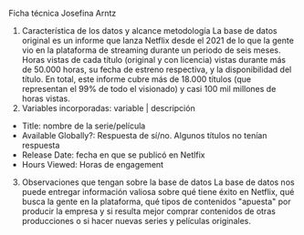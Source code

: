 Ficha técnica Josefina Arntz 

1. Característica de los datos y alcance metodología
La base de datos original es un informe que lanza Netflix desde el 2021 de lo que la gente vio en la plataforma de streaming durante un periodo de seis meses. Horas vistas de cada título (original y con licencia) vistas durante más de 50.000 horas, su fecha de estreno respectiva, y la disponibilidad del título.
En total, este informe cubre más de 18.000 títulos (que representan el 99% de todo el visionado) y casi 100 mil millones de horas vistas.
2. Variables incorporadas: variable | descripción
- Title: nombre de la serie/película
- Available Globally?: Respuesta de sí/no. Algunos títulos no tenían respuesta
- Release Date: fecha en que se publicó en Netlfix
- Hours Viewed: Horas de engagement
3. Observaciones que tengan sobre la base de datos
La base de datos nos puede entregar información valiosa sobre qué tiene éxito en Netflix, qué busca la gente en la plataforma, qué tipos de contenidos "apuesta" por producir la empresa y si resulta mejor comprar contenidos de otras producciones o si hacer nuevas series y películas originales.
